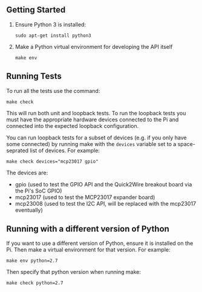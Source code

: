 Getting Started
---------------

 1. Ensure Python 3 is installed:
 
        sudo apt-get install python3

 2. Make a Python virtual environment for developing the API itself

        make env


Running Tests
-------------

To run all the tests use the command:

    make check

This will run both unit and loopback tests. To run the loopback tests you must have the appropriate hardware devices connected to the Pi and connected into the expected loopback configuration.

You can run loopback tests for a subset of devices (e.g. if you only have some connected) by running make with the `devices` variable set to a space-seprated list of devices.  For example:

    make check devices="mcp23017 gpio"

The devices are:

 * gpio (used to test the GPIO API and the Quick2Wire breakout board via the Pi's SoC GPIO)
 * mcp23017 (used to test the MCP23017 expander board)
 * mcp23008 (used to test the I2C API, will be replaced with the mcp23017 eventually)



Running with a different version of Python
------------------------------------------

If you want to use a different version of Python, ensure it is installed on the Pi.  Then make a virtual environment for that version.  For example:

    make env python=2.7

Then specify that python version when running make:

    make check python=2.7

